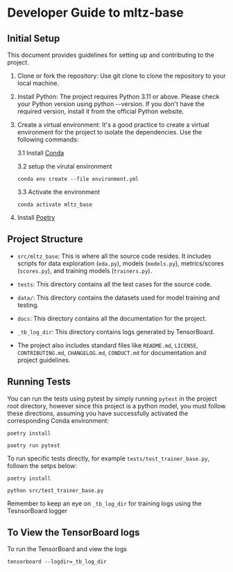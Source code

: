 # Developer Guide to mltz-base

## Initial Setup

This document provides guidelines for setting up and contributing to the project.

1. Clone or fork the repository: Use git clone <repository-url> to clone the repository to your local machine.

2. Install Python: The project requires Python 3.11 or above. Please check your Python version using python --version. If you don't have the required version, install it from the official Python website.

3. Create a virtual environment: It's a good practice to create a virtual environment for the project to isolate the dependencies. Use the following commands:

    3.1 Install [Conda](https://docs.anaconda.com/free/anaconda/install/index.html) 

    3.2 setup the virutal environment 
    
    `conda env create --file environment.yml`

    3.3 Activate the environment

    `conda activate mltz_base`

4. Install [Poetry](https://python-poetry.org/docs/)


## Project Structure

- `src/mltz_base`: This is where all the source code resides. It includes scripts for data exploration (`eda.py`), models (`models.py`), metrics/scores (`scores.py`), and training models (`trainers.py`).

- `tests`: This directory contains all the test cases for the source code.

- `data/`: This directory contains the datasets used for model training and testing.

- `docs`: This directory contains all the documentation for the project.

- `_tb_log_dir`: This directory contains logs generated by TensorBoard.

- The project also includes standard files like `README.md`, `LICENSE`, `CONTRIBUTING.md`, `CHANGELOG.md`, `CONDUCT.md` for documentation and project guidelines.

## Running Tests

You can run the tests using pytest by simply running `pytest` in the project root directory, however since this project is a python model, you must follow these directions, assuming you have successfully activated the corresponding Conda environment:

`poetry install`

`poetry run pytest`

To run specific tests directly, for example `tests/test_trainer_base.py`, follown the setps below:

`poetry install`

`python src/test_trainer_base.py`

Remember to keep an eye on `_tb_log_dir` for training logs using the TesnsorBoard logger


## To View the TensorBoard logs

To run the TensorBoard and view the logs

`tensorboard --logdir=_tb_log_dir`